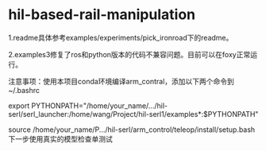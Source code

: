 # hil-based-rail-manipulation
1.readme具体参考examples/experiments/pick_ironroad下的readme。

2.examples3修复了ros和python版本的代码不兼容问题。目前可以在foxy正常运行。

注意事项：使用本项目conda环境编译arm_contral，添加以下两个命令到~/.bashrc

export PYTHONPATH="/home/your_name/.../hil-serl/serl_launcher:/home/wang/Project/hil-serl1/examples*:$PYTHONPATH"

source /home/your_name/P.../hil-serl/arm_control/teleop/install/setup.bash
下一步使用真实的模型检查单测试
